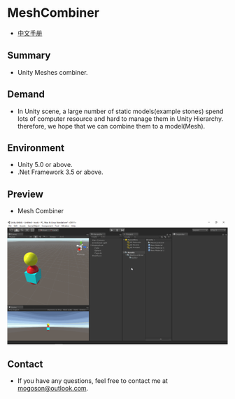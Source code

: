 ﻿# MeshCombiner
- [中文手册](./README_ZH.md)

## Summary
- Unity Meshes combiner.

## Demand
- In Unity scene, a large number of static models(example stones) spend lots of computer resource and
  hard to manage them in Unity Hierarchy. therefore, we hope that we can combine them to a model(Mesh).

## Environment
- Unity 5.0 or above.
- .Net Framework 3.5 or above.

## Preview
- Mesh Combiner

![Mesh Combiner](./Attachments/README_Image/MeshCombiner.gif)

## Contact
- If you have any questions, feel free to contact me at mogoson@outlook.com.